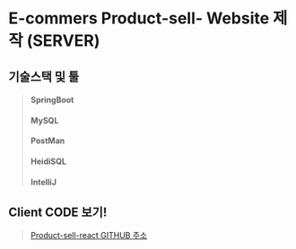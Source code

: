 # E-commers Product-sell- Website 제작 (SERVER)

## 기술스택 및 툴
> #### SpringBoot
> #### MySQL
> #### PostMan
> #### HeidiSQL
> #### IntelliJ

## Client CODE 보기!
> <a href="https://github.com/donggeonL/product-sell-website-react"> Product-sell-react GITHUB 주소  </a>
